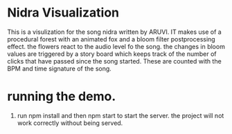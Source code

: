# Nidra Visualization

This is a visulization for the song nidra written by ARUVI. IT makes use of a procedural forest with an animated fox and a bloom filter postprocessing effect.
the flowers react to the audio level fo the song. the changes in bloom values are triggered by a story board which keeps track of the number of clicks that have passed since 
the song started. These are counted with the BPM and time signature of the song.

# running the demo.

1. run npm install and then npm start to start the server. the project will not work correctly without being served.
